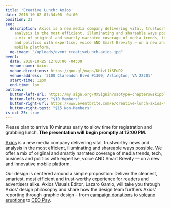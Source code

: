 ```yaml
---
title: 'Creative Lunch: Axios'
date: 2018-10-02 07:34:00 -04:00
position: 21
seo:
  description: Axios is a new media company delivering vital, trustworthy news and
    analysis in the most efficient, illuminating and shareable ways possible. We offer
    a mix of original and smartly narrated coverage of media trends, tech, business
    and politics with expertise, voice AND Smart Brevity — on a new and innovative
    mobile platform.
  og-image: "/uploads/event_creativeLunch-axios.jpg"
event:
  date: 2018-10-25 12:00:00 -04:00
  venue-name: Axios
  venue-directions: https://goo.gl/maps/KHizL1iSFuD2
  venue-address: '3100 Clarendon Blvd #1300, Arlington, VA 22201'
  start-time: 12pm
  end-time: 1pm
buttons:
  button-left-url: https://my.aiga.org/MXSignin?ssotype=chapters&skipblacklist&returnurl=https%3A%2F%2Fdc.aiga.org%2Fevent%2Fcreative-lunch-axios%2F%3Fredirect_source%3Deventbrite_register
  button-left-text: "$10 Members"
  button-right-url: https://www.eventbrite.com/e/creative-lunch-axios-tickets-50887914121
  button-right-text: "$15 Non-Members"
is-oct-25: true
---
```


Please plan to arrive 10 minutes early to allow time for registration and grabbing lunch. **The presentation will begin promptly at 12:00 PM.**

[Axios](https://www.axios.com/) is a new media company delivering vital, trustworthy news and analysis in the most efficient, illuminating and shareable ways possible. We offer a mix of original and smartly narrated coverage of media trends, tech, business and politics with expertise, voice AND Smart Brevity — on a new and innovative mobile platform.

Our design is centered around a simple proposition: Deliver the cleanest, smartest, most efficient and trust-worthy experience for readers and advertisers alike. Axios Visuals Editor, Lazaro Gamio, will take you through Axios’ design philosophy and share how the design team furthers Axios’ reporting through graphic design – from [campaign donations](https://www.axios.com/house-campaign-contributions-outside-money-f776be9e-f74b-4834-8ff4-ae30df1f7c61.html) to [volcano eruptions](https://www.axios.com/chart-every-volcano-that-erupted-since-krakatoa-467da621-41ba-4efc-99c6-34ff3cb27709.html) to [CEO Pay](https://www.axios.com/ceo-pay-2017-sp-500-54be949c-548e-480b-903d-e89b2fac50ed.html). 